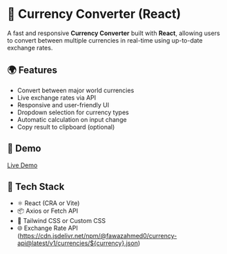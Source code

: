 # 💱 Currency Converter (React)

A fast and responsive **Currency Converter** built with **React**, allowing users to convert between multiple currencies in real-time using up-to-date exchange rates.

## 🌍 Features

- Convert between major world currencies
- Live exchange rates via API
- Responsive and user-friendly UI
- Dropdown selection for currency types
- Automatic calculation on input change
- Copy result to clipboard (optional)

## 🔗 Demo

[Live Demo](https://your-live-demo-link.com)
## 🧰 Tech Stack

- ⚛️ React (CRA or Vite)
- 📦 Axios or Fetch API
- 💅 Tailwind CSS or Custom CSS
- 🌐 Exchange Rate API (https://cdn.jsdelivr.net/npm/@fawazahmed0/currency-api@latest/v1/currencies/${currency}.json)

